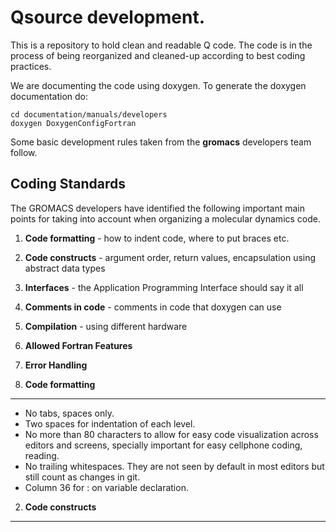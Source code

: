 Qsource development.
================================================================================

This is a repository to hold clean and readable Q code.
The code is in the process of being reorganized and cleaned-up
according to best coding practices.

We are documenting the code using doxygen. To generate the doxygen
documentation do:  

    cd documentation/manuals/developers
    doxygen DoxygenConfigFortran


Some basic development rules taken from the **gromacs** developers team follow.


Coding Standards
--------------------------------------------------------------------------------

The GROMACS developers have identified the following important main
points for taking into account when organizing a molecular dynamics
code.  

1. **Code formatting** - how to indent code, where to put braces etc.  
2. **Code constructs** - argument order, return values, encapsulation
   using abstract data types  
3. **Interfaces** - the Application Programming Interface should say it
   all  
4. **Comments in code** - comments in code that doxygen can use  
5. **Compilation** - using different hardware  
6. **Allowed Fortran Features**  
7. **Error Handling**  



1. **Code formatting**  
--------------------------------------------------------------------------------

* No tabs, spaces only.  
* Two spaces for indentation of each level.  
* No more than 80 characters to allow for easy code visualization
  across editors and screens, specially important for easy cellphone
  coding, reading.  
* No trailing whitespaces. They are not seen by default in most
  editors but still count as changes in git.  
* Column 36 for : on variable declaration.  
  


2. **Code constructs**  
--------------------------------------------------------------------------------


